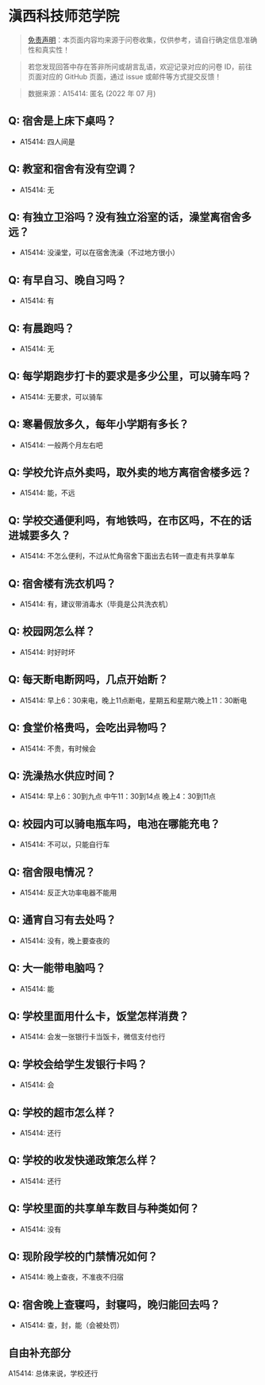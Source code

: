 # 滇西科技师范学院

> [免责声明](https://colleges.chat/#_3)：本页面内容均来源于问卷收集，仅供参考，请自行确定信息准确性和真实性！

> 若您发现回答中存在答非所问或胡言乱语，欢迎记录对应的问卷 ID，前往页面对应的 GitHub 页面，通过 issue 或邮件等方式提交反馈！

> 数据来源：A15414: 匿名 (2022 年 07 月)

## Q: 宿舍是上床下桌吗？

- A15414: 四人间是

## Q: 教室和宿舍有没有空调？

- A15414: 无

## Q: 有独立卫浴吗？没有独立浴室的话，澡堂离宿舍多远？

- A15414: 没澡堂，可以在宿舍洗澡（不过地方很小）

## Q: 有早自习、晚自习吗？

- A15414: 有

## Q: 有晨跑吗？

- A15414: 无

## Q: 每学期跑步打卡的要求是多少公里，可以骑车吗？

- A15414: 无要求，可以骑车

## Q: 寒暑假放多久，每年小学期有多长？

- A15414: 一般两个月左右吧

## Q: 学校允许点外卖吗，取外卖的地方离宿舍楼多远？

- A15414: 能，不远

## Q: 学校交通便利吗，有地铁吗，在市区吗，不在的话进城要多久？

- A15414: 不怎么便利，不过从忙角宿舍下面出去右转一直走有共享单车

## Q: 宿舍楼有洗衣机吗？

- A15414: 有，建议带消毒水（毕竟是公共洗衣机）

## Q: 校园网怎么样？

- A15414: 时好时坏

## Q: 每天断电断网吗，几点开始断？

- A15414: 早上6：30来电，晚上11点断电，星期五和星期六晚上11：30断电

## Q: 食堂价格贵吗，会吃出异物吗？

- A15414: 不贵，有时候会

## Q: 洗澡热水供应时间？

- A15414: 早上6：30到九点
中午11：30到14点
晚上4：30到11点

## Q: 校园内可以骑电瓶车吗，电池在哪能充电？

- A15414: 不可以，只能自行车

## Q: 宿舍限电情况？

- A15414: 反正大功率电器不能用

## Q: 通宵自习有去处吗？

- A15414: 没有，晚上要查夜的

## Q: 大一能带电脑吗？

- A15414: 能

## Q: 学校里面用什么卡，饭堂怎样消费？

- A15414: 会发一张银行卡当饭卡，微信支付也行

## Q: 学校会给学生发银行卡吗？

- A15414: 会

## Q: 学校的超市怎么样？

- A15414: 还行

## Q: 学校的收发快递政策怎么样？

- A15414: 还行

## Q: 学校里面的共享单车数目与种类如何？

- A15414: 没有

## Q: 现阶段学校的门禁情况如何？

- A15414: 晚上查夜，不准夜不归宿

## Q: 宿舍晚上查寝吗，封寝吗，晚归能回去吗？

- A15414: 查，封，能（会被处罚）

## 自由补充部分

A15414: 总体来说，学校还行